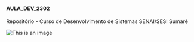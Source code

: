 #### AULA_DEV_2302

Repositório - Curso de Desenvolvimento de Sistemas SENAI/SESI Sumaré

![This is an image](https://www.google.com/url?sa=i&url=https%3A%2F%2Fmundoconectado.com.br%2Fnoticias%2Fv%2F25658%2Finteligencia-artificial-do-google-transforma-texto-em-imagem-realista&psig=AOvVaw0U1vR85YsMeDXxRwxkBHsg&ust=1677239788594000&source=images&cd=vfe&ved=0CBAQjRxqFwoTCNjaxqDLq_0CFQAAAAAdAAAAABAE)
